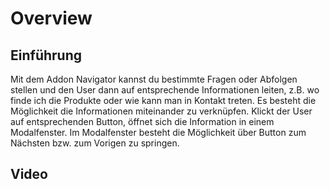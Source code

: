 # Overview

## Einführung

Mit dem Addon Navigator kannst du bestimmte Fragen oder Abfolgen stellen und den User dann auf entsprechende Informationen leiten, z.B. wo finde ich die Produkte oder wie kann man in Kontakt treten. Es besteht die Möglichkeit die Informationen miteinander zu verknüpfen. Klickt der User auf entsprechenden Button, öffnet sich die Information in einem Modalfenster. Im Modalfenster besteht die Möglichkeit über Button zum Nächsten bzw. zum Vorigen zu springen.

## Video
